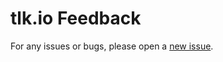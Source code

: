 # tlk.io Feedback

For any issues or bugs, please open a [new issue](https://github.com/tlkio/feedback/issues/new).
